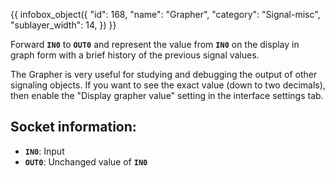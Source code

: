 {{ infobox_object({
	"id": 168,
	"name": "Grapher",
	"category": "Signal-misc",
	"sublayer_width": 14,
}) }}

Forward **`IN0`** to **`OUT0`** and represent the value from **`IN0`** on the display in graph form with a brief history of the previous signal values.

The Grapher is very useful for studying and debugging the output of other signaling objects. If you want to see the exact value (down to two decimals), then enable the "Display grapher value" setting in the interface settings tab.

## Socket information:
- **`IN0`**: Input
- **`OUT0`**: Unchanged value of **`IN0`**